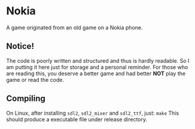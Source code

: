 # Nokia
A game originated from an old game on a Nokia phone. 
## Notice!
The code is poorly written and structured and thus is hardly readable. So I am putting it here just for storage and a personal reminder. For those who are reading this, you deserve a better game and had better **NOT** play the game or read the code. 
## Compiling
On Linux, after installing `sdl2`, `sdl2_mixer` and `sdl2_ttf`, just:
`make`
This should produce a executable file under release directory.
